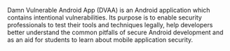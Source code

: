 Damn Vulnerable Android App (DVAA) is an Android application which contains intentional vulnerabilities. Its purpose is to enable security professionals to test their tools and techniques legally, help developers better understand the common pitfalls of secure Android development and as an aid for students to learn about mobile application security.